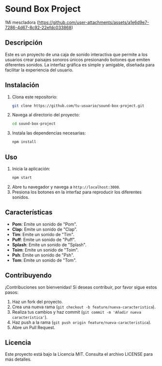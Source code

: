 # Sound Box Project

!Mi mescladora
(https://github.com/user-attachments/assets/a1e6d9e7-7286-4d67-8c92-22efdc033868)
## Descripción
Este es un proyecto de una caja de sonido interactiva que permite a los usuarios crear paisajes sonoros únicos presionando botones que emiten diferentes sonidos. La interfaz gráfica es simple y amigable, diseñada para facilitar la experiencia del usuario.

## Instalación
1. Clona este repositorio:
    ```bash
    git clone https://github.com/tu-usuario/sound-box-project.git
    ```
2. Navega al directorio del proyecto:
    ```bash
    cd sound-box-project
    ```
3. Instala las dependencias necesarias:
    ```bash
    npm install
    ```

## Uso
1. Inicia la aplicación:
    ```bash
    npm start
    ```
2. Abre tu navegador y navega a `http://localhost:3000`.
3. Presiona los botones en la interfaz para reproducir los diferentes sonidos.

## Características
- **Pom**: Emite un sonido de "Pom".
- **Clap**: Emite un sonido de "Clap".
- **Tim**: Emite un sonido de "Tim".
- **Puff**: Emite un sonido de "Puff".
- **Splash**: Emite un sonido de "Splash".
- **Toim**: Emite un sonido de "Toim".
- **Psh**: Emite un sonido de "Psh".
- **Tom**: Emite un sonido de "Tom".

## Contribuyendo
¡Contribuciones son bienvenidas! Si deseas contribuir, por favor sigue estos pasos:
1. Haz un fork del proyecto.
2. Crea una nueva rama (`git checkout -b feature/nueva-caracteristica`).
3. Realiza tus cambios y haz commit (`git commit -m 'Añadir nueva característica'`).
4. Haz push a la rama (`git push origin feature/nueva-caracteristica`).
5. Abre un Pull Request.

## Licencia
Este proyecto está bajo la Licencia MIT. Consulta el archivo LICENSE para más detalles.
